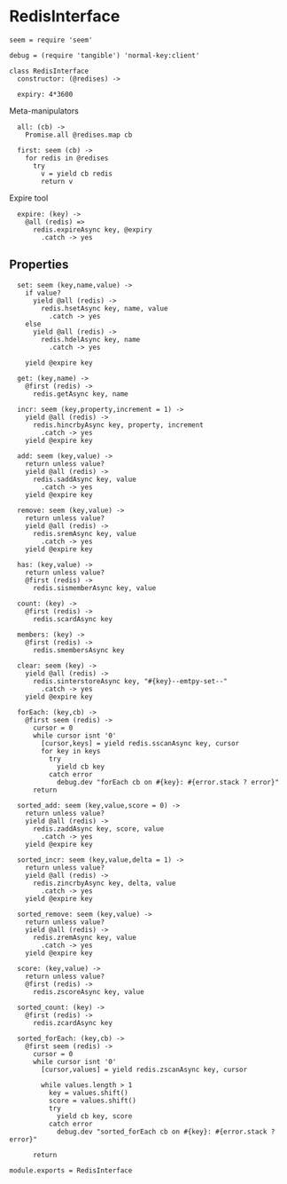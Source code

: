 RedisInterface
==============

    seem = require 'seem'

    debug = (require 'tangible') 'normal-key:client'

    class RedisInterface
      constructor: (@redises) ->

      expiry: 4*3600

Meta-manipulators

      all: (cb) ->
        Promise.all @redises.map cb

      first: seem (cb) ->
        for redis in @redises
          try
            v = yield cb redis
            return v

Expire tool

      expire: (key) ->
        @all (redis) =>
          redis.expireAsync key, @expiry
            .catch -> yes

Properties
----------

      set: seem (key,name,value) ->
        if value?
          yield @all (redis) ->
            redis.hsetAsync key, name, value
              .catch -> yes
        else
          yield @all (redis) ->
            redis.hdelAsync key, name
              .catch -> yes

        yield @expire key

      get: (key,name) ->
        @first (redis) ->
          redis.getAsync key, name

      incr: seem (key,property,increment = 1) ->
        yield @all (redis) ->
          redis.hincrbyAsync key, property, increment
            .catch -> yes
        yield @expire key

      add: seem (key,value) ->
        return unless value?
        yield @all (redis) ->
          redis.saddAsync key, value
            .catch -> yes
        yield @expire key

      remove: seem (key,value) ->
        return unless value?
        yield @all (redis) ->
          redis.sremAsync key, value
            .catch -> yes
        yield @expire key

      has: (key,value) ->
        return unless value?
        @first (redis) ->
          redis.sismemberAsync key, value

      count: (key) ->
        @first (redis) ->
          redis.scardAsync key

      members: (key) ->
        @first (redis) ->
          redis.smembersAsync key

      clear: seem (key) ->
        yield @all (redis) ->
          redis.sinterstoreAsync key, "#{key}--emtpy-set--"
            .catch -> yes
        yield @expire key

      forEach: (key,cb) ->
        @first seem (redis) ->
          cursor = 0
          while cursor isnt '0'
            [cursor,keys] = yield redis.sscanAsync key, cursor
            for key in keys
              try
                yield cb key
              catch error
                debug.dev "forEach cb on #{key}: #{error.stack ? error}"
          return

      sorted_add: seem (key,value,score = 0) ->
        return unless value?
        yield @all (redis) ->
          redis.zaddAsync key, score, value
            .catch -> yes
        yield @expire key

      sorted_incr: seem (key,value,delta = 1) ->
        return unless value?
        yield @all (redis) ->
          redis.zincrbyAsync key, delta, value
            .catch -> yes
        yield @expire key

      sorted_remove: seem (key,value) ->
        return unless value?
        yield @all (redis) ->
          redis.zremAsync key, value
            .catch -> yes
        yield @expire key

      score: (key,value) ->
        return unless value?
        @first (redis) ->
          redis.zscoreAsync key, value

      sorted_count: (key) ->
        @first (redis) ->
          redis.zcardAsync key

      sorted_forEach: (key,cb) ->
        @first seem (redis) ->
          cursor = 0
          while cursor isnt '0'
            [cursor,values] = yield redis.zscanAsync key, cursor

            while values.length > 1
              key = values.shift()
              score = values.shift()
              try
                yield cb key, score
              catch error
                debug.dev "sorted_forEach cb on #{key}: #{error.stack ? error}"

          return

    module.exports = RedisInterface

